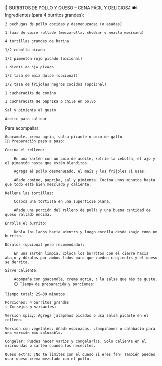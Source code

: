 🌯 BURRITOS DE POLLO Y QUESO – CENA FÁCIL Y DELICIOSA
🍽️ Ingredientes (para 4 burritos grandes):

    2 pechugas de pollo cocidas y desmenuzadas (o asadas)

    1 taza de queso rallado (mozzarella, cheddar o mezcla mexicana)

    4 tortillas grandes de harina

    1/2 cebolla picada

    1/2 pimentón rojo picado (opcional)

    1 diente de ajo picado

    1/2 taza de maíz dulce (opcional)

    1/2 taza de frijoles negros cocidos (opcional)

    1 cucharadita de comino

    1 cucharadita de paprika o chile en polvo

    Sal y pimienta al gusto

    Aceite para saltear

Para acompañar:

    Guacamole, crema agria, salsa picante o pico de gallo
    👨‍🍳 Preparación paso a paso:

    Cocina el relleno:

        En una sartén con un poco de aceite, sofríe la cebolla, el ajo y el pimentón hasta que estén blanditos.

        Agrega el pollo desmenuzado, el maíz y los frijoles si usas.

        Añade comino, paprika, sal y pimienta. Cocina unos minutos hasta que todo esté bien mezclado y caliente.

    Rellena las tortillas:

        Coloca una tortilla en una superficie plana.

        Añade una porción del relleno de pollo y una buena cantidad de queso rallado encima.

    Enrolla el burrito:

        Dobla los lados hacia adentro y luego enrolla desde abajo como un burrito.

    Dóralos (opcional pero recomendado):

        En una sartén limpia, coloca los burritos con el cierre hacia abajo y dóralos por ambos lados para que queden crujientes y el queso se derrita.

    Sirve caliente:

        Acompaña con guacamole, crema agria, o la salsa que más te guste.
        ⏱️ Tiempo de preparación y porciones:

    Tiempo total: 25–30 minutos

    Porciones: 4 burritos grandes
    💡 Consejos y variantes:

    Versión spicy: Agrega jalapeños picados o usa salsa picante en el relleno.

    Versión con vegetales: Añade espinacas, champiñones o calabacín para una versión más saludable.

    Congelar: Puedes hacer varios y congelarlos. Solo calienta en el microondas o sartén cuando los necesites.

    Queso extra: ¡No te limites con el queso si eres fan! También puedes usar queso crema mezclado con el pollo.